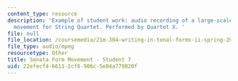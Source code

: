 ```yaml
---
content_type: resource
description: 'Example of student work: audio recording of a large-scale Sonata form
  movement for String Quartet. Performed by Quartet X. '
file: null
file_location: /coursemedia/21m-304-writing-in-tonal-forms-ii-spring-2009/22efecf466112cf6906c5e84a779820f_quartet7.mp3
file_type: audio/mpeg
resourcetype: Other
title: Sonata Form Movement - Student 7
uid: 22efecf4-6611-2cf6-906c-5e84a779820f
---
```

